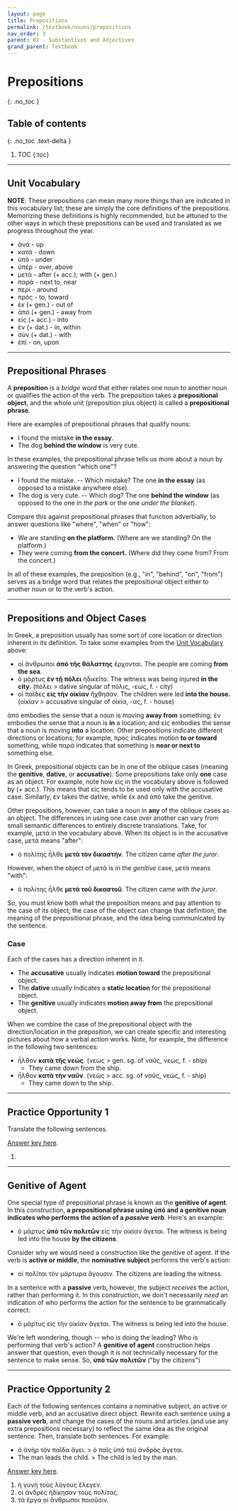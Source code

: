 ```yaml
---
layout: page
title: Prepositions
permalink: /textbook/nouns/prepositions
nav_order: 3
parent: 02 - Substantives and Adjectives
grand_parent: Textbook
---
```


# Prepositions
{: .no_toc }

## Table of contents
{: .no_toc .text-delta }

1. TOC
{:toc}

***

## Unit Vocabulary

**NOTE**: These prepositions can mean many more things than are indicated in this vocabulary list; these are simply the core definitions of the prepositions. Memorizing these definitions is highly recommended, but be attuned to the other ways in which these prepositions can be used and translated as we progress throughout the year.

* ἀνά - up
* κατά - down
* ὑπό - under
* ὑπέρ - over, above
* μετά - after (+ acc.); with (+ gen.)
* παρά - next to, near
* περί - around
* πρός - to, toward
* ἐκ (+ gen.) - out of
* ἀπό (+ gen.) - away from
* εἰς (+ acc.) - into
* ἐν (+ dat.) - in, within
* σύν (+ dat.) - with
* ἐπί - on, upon

***

## Prepositional Phrases

A **preposition** is a *bridge word* that either relates one noun to another noun or qualifies the action of the verb. The preposition takes a **prepositional object**, and the whole unit (preposition plus object) is called a **prepositional phrase**.

Here are examples of prepositional phrases that qualify nouns:
* I found the mistake **in the essay**.
* The dog **behind the window** is very cute.

In these examples, the prepositional phrase tells us more about a noun by answering the question "which one"?
* I found the mistake. -- Which mistake? The one **in the essay** (as opposed to a mistake anywhere else).
* The dog is very cute. -- Which dog? The one **behind the window** (as opposed to the one *in the park* or the one *under the blanket*).

Compare this against prepositional phrases that function adverbially, to answer questions like "where", "when" or "how":
* We are standing **on the platform.** (Where are we standing? On the platform.)
* They were coming **from the concert.** (Where did they come from? From the concert.)

In all of these examples, the preposition (e.g., "in", "behind", "on", "from") serves as a bridge word that relates the prepositional object either to another noun or to the verb's action.

***

## Prepositions and Object Cases

In Greek, a preposition usually has some sort of core location or direction inherent in its definition. To take some examples from the [Unit Vocabulary](#unit-vocabulary) above:

* οἱ ἄνθρωποι **ἀπὸ τῆς θάλαττης** ἔρχονται. The people are coming **from the sea**.
* ὁ μάρτυς **ἐν τῇ πόλει** ἠδικεῖτο. The witness was being injured **in the city.** (πόλει > dative singular of πόλις, -εως, f. - city)
* οἱ παῖδες **εἰς τὴν οἰκίαν** ἤχθησαν. The children were led **into the house.** (οἰκίαν > accusative singular of οἰκία, -ας, f. - house)

ἀπό embodies the sense that a noun is moving **away from** something; ἐν embodies the sense that a noun is **in** a location; and εἰς embodies the sense that a noun is moving **into** a location. Other prepositions indicate different directions or locations; for example, πρός indicates motion **to or toward** something, while παρά indicates that something is **near or next to** something else.

In Greek, prepositional objects can be in one of the oblique cases (meaning the **genitive**, **dative**, or **accusative**). Some prepositions take only **one** case as an object. For example, note how εἰς in the vocabulary above is followed by (+ acc.). This means that εἰς tends to be used only with the accusative case. Similarly, ἐν takes the dative, while ἐκ and ἀπό take the genitive.

Other prepositions, however, can take a noun in **any** of the oblique cases as an object. The differences in using one case over another can vary from small semantic differences to entirely discrete translations. Take, for example, μετά in the vocabulary above. When its object is in the accusative case, μετά means "after":

* ὁ πολίτης ἦλθε **μετὰ τὸν δικαστήν**. The citizen came *after the juror*.

However, when the object of μετά is in the *genitive* case, μετά means "with":

* ὁ πολίτης ἦλθε **μετὰ τοῦ δικαστοῦ**. The citizen came *with the juror*.

So, you must know both what the preposition means and pay attention to the case of its object; the case of the object can change that definition, the meaning of the prepositional phrase, and the idea being communicated by the sentence.

### Case

Each of the cases has a direction inherent in it.
* The **accusative** usually indicates **motion toward** the prepositional object.
* The **dative** usually indicates a **static location** for the prepositional object.
* The **genitive** usually indicates **motion away from** the prepositional object.

When we combine the case of the prepositional object with the direction/location in the preposition, we can create specific and interesting pictures about how a verbal action works. Note, for example, the difference in the following two sentences:

* ἦλθον **κατὰ τῆς νεώς**. (νεώς > gen. sg. of ναῦς, νεώς, f. - ship)
  * They came down from the ship.
* ἦλθον **κατὰ τὴν ναῦν**. (νεώς > acc. sg. of ναῦς, νεώς, f. - ship)
  * They came down to the ship.

***

## Practice Opportunity 1

Translate the following sentences.

[Answer key here](../answer-key#prepositions-po1).

1.

***

## Genitive of Agent

One special type of prepositional phrase is known as the **genitive of agent**. In this construction, **a prepositional phrase using ὑπό and a genitive noun indicates who performs the action of a** ***passive verb***. Here's an example:

* ὁ μάρτυς **ὑπὸ τῶν πολιτῶν** εἰς τὴν οἰκίαν ἄγεται. The witness is being led into the house **by the citizens**.

Consider why we would need a construction like the genitive of agent. If the verb is **active or middle**, the **nominative subject** performs the verb's action:

* οἱ πολῖται τὸν μάρτυρα ἄγουσιν. The citizens are leading the witness.

In a sentence with a **passive** verb, however, the subject *receives* the action, rather than performing it. In this construction, we don't necessarily *need* an indication of who performs the action for the sentence to be grammatically correct:

* ὁ μάρτυς εἰς τὴν οἰκίαν ἄγεται. The witness is being led into the house.

We're left wondering, though -- who is doing the leading? Who is performing that verb's action? A **genitive of agent** construction helps answer that question, even though it is not technically necessary for the sentence to make sense. So, **ὑπὸ τῶν πολιτῶν** ("by the citizens")

***

## Practice Opportunity 2

Each of the following sentences contains a nominative subject, an active or middle verb, and an accusative direct object. Rewrite each sentence using a **passive verb**, and change the cases of the nouns and articles (and use any extra prepositions necessary) to reflect the same idea as the original sentence. Then, translate both sentences. For example:

* ὁ ἀνὴρ τὸν παῖδα ἄγει. > ὁ παῖς ὑπὸ τοῦ ἀνδρὸς ἄγεται.
* The man leads the child. > The child is led by the man.

[Answer key here](../answer-key#prepositions-po2).

1. ἡ γυνὴ τοὺς λόγους ἔλεγεν.
2. οἱ ἀνδρὲς ἠδίκησαν τοὺς πολίτας.
3. τὰ ἔργα οἱ ἄνθρωποι ποιοῦσιν.
